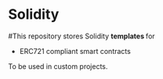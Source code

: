 # Solidity
#This repository stores Solidity <b> templates </b> for 
-  ERC721 compliant smart contracts

To be used in custom projects.
